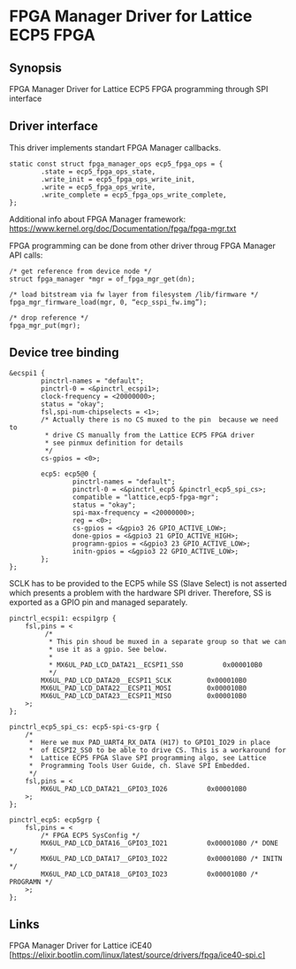 # FPGA Manager Driver for Lattice ECP5 FPGA

## Synopsis

FPGA Manager Driver for Lattice ECP5 FPGA programming through SPI interface

## Driver interface

This driver implements standart FPGA Manager callbacks.

```
static const struct fpga_manager_ops ecp5_fpga_ops = {
        .state = ecp5_fpga_ops_state,
        .write_init = ecp5_fpga_ops_write_init,
        .write = ecp5_fpga_ops_write,
        .write_complete = ecp5_fpga_ops_write_complete,
};
```

Additional info about FPGA Manager framework:
https://www.kernel.org/doc/Documentation/fpga/fpga-mgr.txt

FPGA programming can be done from other driver throug FPGA Manager API calls:

```
/* get reference from device node */
struct fpga_manager *mgr = of_fpga_mgr_get(dn);

/* load bitstream via fw layer from filesystem /lib/firmware */
fpga_mgr_firmware_load(mgr, 0, “ecp_sspi_fw.img”);

/* drop reference */
fpga_mgr_put(mgr);
```

## Device tree binding

```
&ecspi1 {
        pinctrl-names = "default";
        pinctrl-0 = <&pinctrl_ecspi1>;
        clock-frequency = <20000000>;
        status = "okay";
        fsl,spi-num-chipselects = <1>;
        /* Actually there is no CS muxed to the pin  because we need to
         * drive CS manually from the Lattice ECP5 FPGA driver
         * see pinmux definition for details
         */
        cs-gpios = <0>;

        ecp5: ecp5@0 {
                pinctrl-names = "default";
                pinctrl-0 = <&pinctrl_ecp5 &pinctrl_ecp5_spi_cs>;
                compatible = "lattice,ecp5-fpga-mgr";
                status = "okay";
                spi-max-frequency = <20000000>;
                reg = <0>;
                cs-gpios = <&gpio3 26 GPIO_ACTIVE_LOW>;
                done-gpios = <&gpio3 21 GPIO_ACTIVE_HIGH>;
                programn-gpios = <&gpio3 23 GPIO_ACTIVE_LOW>;
                initn-gpios = <&gpio3 22 GPIO_ACTIVE_LOW>;
        };
};

```

SCLK has to be provided to the ECP5 while SS (Slave Select) is not asserted
which presents a problem with the hardware SPI driver. Therefore, SS is
exported as a GPIO pin and managed separately.

```
pinctrl_ecspi1: ecspi1grp {
	fsl,pins = <
	     /*
	      * This pin shoud be muxed in a separate group so that we can
	      * use it as a gpio. See below.
	      *
	      * MX6UL_PAD_LCD_DATA21__ECSPI1_SS0          0x000010B0
	      */
		MX6UL_PAD_LCD_DATA20__ECSPI1_SCLK         0x000010B0
		MX6UL_PAD_LCD_DATA22__ECSPI1_MOSI         0x000010B0
		MX6UL_PAD_LCD_DATA23__ECSPI1_MISO         0x000010B0
	>;
};

pinctrl_ecp5_spi_cs: ecp5-spi-cs-grp {
	/*
	 *  Here we mux PAD_UART4_RX_DATA (H17) to GPIO1_IO29 in place
	 *  of ECSPI2_SS0 to be able to drive CS. This is a workaround for
	 *  Lattice ECP5 FPGA Slave SPI programming algo, see Lattice
	 *  Programming Tools User Guide, ch. Slave SPI Embedded.
	 */
	fsl,pins = <
		MX6UL_PAD_LCD_DATA21__GPIO3_IO26          0x000010B0
	>;
};

pinctrl_ecp5: ecp5grp {
	fsl,pins = <
		/* FPGA ECP5 SysConfig */
		MX6UL_PAD_LCD_DATA16__GPIO3_IO21          0x000010B0 /* DONE */
		MX6UL_PAD_LCD_DATA17__GPIO3_IO22          0x000010B0 /* INITN */
		MX6UL_PAD_LCD_DATA18__GPIO3_IO23          0x000010B0 /* PROGRAMN */
	>;
};
```

## Links

FPGA Manager Driver for Lattice iCE40  [https://elixir.bootlin.com/linux/latest/source/drivers/fpga/ice40-spi.c]

